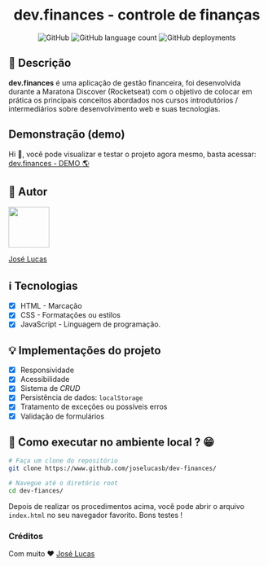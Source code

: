 <h1 align="center">
  dev.finances - controle de finanças
</h1>

<p align="center">
  <img alt="GitHub" src="https://img.shields.io/github/license/joselucasb/dev-finances?color=%23069c56&style=for-the-badge">

  <img alt="GitHub language count" src="https://img.shields.io/github/languages/count/joselucasb/dev-finances?color=%23069c56&style=for-the-badge">

  <img alt="GitHub deployments" src="https://img.shields.io/github/deployments/joselucasb/dev-finances/github-pages?color=%23069c56&style=for-the-badge">
</p>

## :book: Descrição

**dev.finances** é uma aplicação de gestão financeira, foi desenvolvida
durante a Maratona Discover (Rocketseat) com o objetivo de colocar
em prática os principais conceitos abordados nos cursos introdutórios / intermediários
sobre desenvolvimento web e suas tecnologias.

## Demonstração (demo)

Hi :wave:, você pode visualizar e testar o projeto agora mesmo, basta
acessar: [dev.finances - DEMO :earth_americas:](https://joselucasb.github.io/dev-finances)

## :boy: Autor

[<img src="https://avatars.githubusercontent.com/u/74370960?v=4" width="80px;"/>](https://github.com/joselucasb)

[José Lucas](https://www.github.com/joselucasb)

## :information_source: Tecnologias

- [x] HTML - Marcação
- [x] CSS - Formatações ou estilos
- [x] JavaScript - Linguagem de programação.

## :bulb: Implementações do projeto

- [x] Responsividade
- [x] Acessibilidade
- [x] Sistema de _CRUD_
- [x] Persistência de dados: `localStorage`
- [x] Tratamento de exceções ou possíveis erros
- [x] Validação de formulários

## :wrench: Como executar no ambiente local ? :grin:

```bash
# Faça um clone do repositório
git clone https://www.github.com/joselucasb/dev-finances/

# Navegue até o diretório root
cd dev-fiances/
```

Depois de realizar os procedimentos acima, você pode abrir o
arquivo `index.html` no seu navegador favorito. Bons testes !

### Créditos

Com muito :heart: [José Lucas](https://www.github.com/joselucasb)
